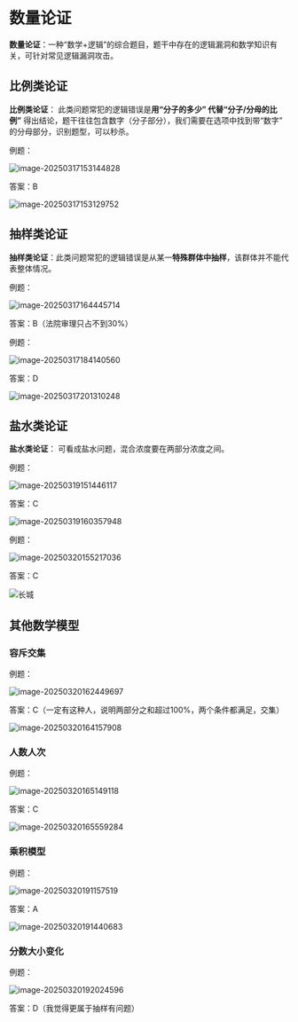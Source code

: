 # 数量论证

**数量论证**：一种“数学+逻辑”的综合题目，题干中存在的逻辑漏洞和数学知识有关，可针对常见逻辑漏洞攻击。

## 比例类论证

**比例类论证**： 此类问题常犯的逻辑错误是**用“分子的多少” 代替“分子/分母的比例”** 得出结论，题干往往包含数字（分子部分），我们需要在选项中找到带“数字” 的分母部分，识别题型，可以秒杀。  

例题：

![image-20250317153144828](https://imagere.oss-cn-beijing.aliyuncs.com/mxyimage-20250317153144828.png)

答案：B

![image-20250317153129752](https://imagere.oss-cn-beijing.aliyuncs.com/mxyimage-20250317153129752.png)

## 抽样类论证

**抽样类论证**：此类问题常犯的逻辑错误是从某一**特殊群体中抽样**，该群体并不能代表整体情况。  

例题：

![image-20250317164445714](https://imagere.oss-cn-beijing.aliyuncs.com/mxyimage-20250317164445714.png)

答案：B（法院审理只占不到30%）

例题：

![image-20250317184140560](https://imagere.oss-cn-beijing.aliyuncs.com/mxyimage-20250317184140560.png)

答案：D

![image-20250317201310248](https://imagere.oss-cn-beijing.aliyuncs.com/mxyimage-20250317201310248.png)

## 盐水类论证

**盐水类论证**： 可看成盐水问题，混合浓度要在两部分浓度之间。  

例题：

![image-20250319151446117](https://imagere.oss-cn-beijing.aliyuncs.com/mxyimage-20250319151446117.png)

答案：C

![image-20250319160357948](https://imagere.oss-cn-beijing.aliyuncs.com/mxyimage-20250319160357948.png)

例题：

![image-20250320155217036](https://imagere.oss-cn-beijing.aliyuncs.com/mxyimage-20250320155217036.png)

答案：C

![长城](https://imagere.oss-cn-beijing.aliyuncs.com/mxyimage-20250320161159510.png)

## 其他数学模型

### 容斥交集

例题：

![image-20250320162449697](https://imagere.oss-cn-beijing.aliyuncs.com/mxyimage-20250320162449697.png)

答案：C（一定有这种人，说明两部分之和超过100%，两个条件都满足，交集）

![image-20250320164157908](https://imagere.oss-cn-beijing.aliyuncs.com/mxyimage-20250320164157908.png)

### 人数人次

例题：

![image-20250320165149118](https://imagere.oss-cn-beijing.aliyuncs.com/mxyimage-20250320165149118.png)

答案：C

![image-20250320165559284](https://imagere.oss-cn-beijing.aliyuncs.com/mxyimage-20250320165559284.png)

### 乘积模型

例题：

![image-20250320191157519](https://imagere.oss-cn-beijing.aliyuncs.com/mxyimage-20250320191157519.png)

答案：A

![image-20250320191440683](https://imagere.oss-cn-beijing.aliyuncs.com/mxyimage-20250320191440683.png)

### 分数大小变化

例题：

![image-20250320192024596](https://imagere.oss-cn-beijing.aliyuncs.com/mxyimage-20250320192024596.png)

答案：D（我觉得更属于抽样有问题）

